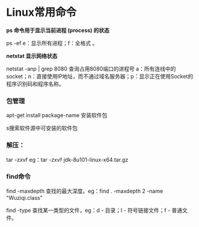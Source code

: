 # Linux常用命令

**ps    命令用于显示当前进程 (process) 的状态**

ps -ef  e：显示所有进程；f：全格式 。

**netstat    显示网络状态**

netstat -anp | grep 8080   查询占用8080端口的进程号  a：所有连线中的socket；n：直接使用IP地址，而不通过域名服务器；p：显示正在使用Socket的程序识别码和程序名称。





### 包管理

apt-get install package-name  安装软件包

s搜索软件源中可安装的软件包



### 解压：

tar -zxvf     eg：tar -zxvf jdk-8u101-linux-x64.tar.gz



### find命令

find -maxdepth     查找的最大深度。eg：find . -maxdepth 2 -name "Wuziqi.class"

find -type   查找某一类型的文件，eg：d - 目录；l - 符号链接文件；f - 普通文件。